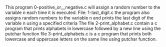 This program 0-positive_or__negative.c  will assign a random number to the variable n each time it is executed.
File: 1-last_digit.c the program also assigns random numbers to the variable n and prints the last digit of the variable n using a specified criteria
The file 2-print_alphabet.c contain a c program that prints alphabets in lowercase followed by a new line using the putchar function
file 3-print_alphabets.c is a c program that prints both lowercase and uppercase letters on the same line using putchar function.
